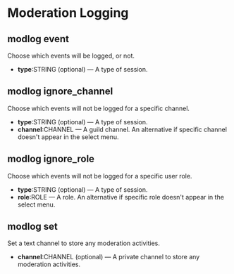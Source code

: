 # Moderation Logging

## modlog event

Choose which events will be logged, or not.

* **type**:STRING (optional) — A type of session.

## modlog ignore\_channel

Choose which events will not be logged for a specific channel.

* **type**:STRING (optional) — A type of session.
* **channel**:CHANNEL — A guild channel. An alternative if specific channel doesn't appear in the select menu.

## modlog ignore\_role

Choose which events will not be logged for a specific user role.

* **type**:STRING (optional) — A type of session.
* **role**:ROLE — A role. An alternative if specific role doesn't appear in the select menu.

## modlog set

Set a text channel to store any moderation activities.

* **channel**:CHANNEL (optional) — A private channel to store any moderation activities.
